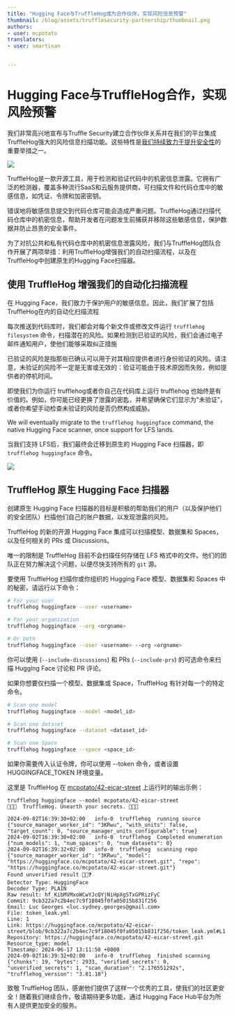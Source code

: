 ```yaml
---
title: "Hugging Face与TruffleHog成为合作伙伴，实现风险信息预警"
thumbnail: /blog/assets/trufflesecurity-partnership/thumbnail.png
authors:
- user: mcpotato
translators:
- user: smartisan


---
```


# Hugging Face与TruffleHog合作，实现风险预警

我们非常高兴地宣布与Truffle Security建立合作伙伴关系并在我们的平台集成TruffleHog强大的风险信息扫描功能。这些特性是[我们持续致力于提升安全性](https://huggingface.co/blog/2024-security-features)的重要举措之一。

<img class="block" src="https://huggingface.co/datasets/huggingface/documentation-images/resolve/main/blog/trufflesecurity-partnership/truffle_security_landing_page.png"/>

TruffleHog是一款开源工具，用于检测和验证代码中的机密信息泄露。它拥有广泛的检测器，覆盖多种流行SaaS和云服务提供商，可扫描文件和代码仓库中的敏感信息，如凭证、令牌和加密密钥。

错误地将敏感信息提交到代码仓库可能会造成严重问题。TruffleHog通过扫描代码仓库中的机密信息，帮助开发者在问题发生前捕获并移除这些敏感信息，保护数据并防止昂贵的安全事件。

为了对抗公共和私有代码仓库中的机密信息泄露风险，我们与TruffleHog团队合作开展了两项举措：利用TruffleHog增强我们的自动扫描流程，以及在TruffleHog中创建原生的Hugging Face扫描器。

## 使用 TruffleHog 增强我们的自动化扫描流程

在 Hugging Face，我们致力于保护用户的敏感信息。因此，我们扩展了包括 TruffleHog在内的自动化扫描流程

每次推送到代码库时，我们都会对每个新文件或修改文件运行 `trufflehog filesystem` 命令，扫描潜在的风险。如果检测到已验证的风险，我们会通过电子邮件通知用户，使他们能够采取纠正措施

已验证的风险是指那些已确认可以用于对其相应提供者进行身份验证的风险。请注意，未验证的风险不一定是无害或无效的：验证可能由于技术原因而失败，例如提供者的停机时间。

即使我们为你运行 trufflehog或者你自己在代码库上运行 trufflehog 也始终是有价值的。例如，你可能已经更换了泄露的密匙，并希望确保它们显示为“未验证”，或者你希望手动检查未验证的风险是否仍然构成威胁。

We will eventually migrate to the `trufflehog huggingface` command, the native Hugging Face scanner, once support for LFS lands.

当我们支持 LFS后，我们最终会迁移到原生的 Hugging Face 扫描器，即 `trufflehog huggingface` 命令。

<img class="block" src="https://huggingface.co/datasets/huggingface/documentation-images/resolve/main/hub/token-leak-email-example.png"/>

## TruffleHog 原生 Hugging Face 扫描器

创建原生 Hugging Face 扫描器的目标是积极的帮助我们的用户（以及保护他们的安全团队）扫描他们自己的账户数据，以发现泄露的风险。

TruffleHog 的新的开源 Hugging Face 集成可以扫描模型、数据集和 Spaces，以及任何相关的 PRs 或 Discussions。

唯一的限制是 TruffleHog 目前不会扫描任何存储在 LFS 格式中的文件。他们的团队正在努力解决这个问题，以便尽快支持所有的 `git` 源。

要使用 TruffleHog 扫描你或你组织的 Hugging Face 模型、数据集和 Spaces 中的秘密，请运行以下命令：

```sh
# For your user
trufflehog huggingface --user <username>

# For your organization
trufflehog huggingface --org <orgname>

# Or both
trufflehog huggingface --user <username> --org <orgname>
```

你可以使用 (`--include-discussions`) 和 PRs (`--include-prs`) 的可选命令来扫描 Hugging Face 讨论和 PR 评论。

如果你想要仅扫描一个模型、数据集或 Space，TruffleHog 有针对每一个的特定命令。

```sh
# Scan one model
trufflehog huggingface --model <model_id>

# Scan one dataset
trufflehog huggingface --dataset <dataset_id>

# Scan one Space
trufflehog huggingface --space <space_id>
```

如果你需要传入认证令牌，你可以使用 --token 命令，或者设置 HUGGINGFACE_TOKEN 环境变量。

这里是 TruffleHog 在 [mcpotato/42-eicar-street](https://huggingface.co/mcpotato/42-eicar-street) 上运行时的输出示例：

```
trufflehog huggingface --model mcpotato/42-eicar-street
🐷🔑🐷  TruffleHog. Unearth your secrets. 🐷🔑🐷

2024-09-02T16:39:30+02:00	info-0	trufflehog	running source	{"source_manager_worker_id": "3KRwu", "with_units": false, "target_count": 0, "source_manager_units_configurable": true}
2024-09-02T16:39:30+02:00	info-0	trufflehog	Completed enumeration	{"num_models": 1, "num_spaces": 0, "num_datasets": 0}
2024-09-02T16:39:32+02:00	info-0	trufflehog	scanning repo	{"source_manager_worker_id": "3KRwu", "model": "https://huggingface.co/mcpotato/42-eicar-street.git", "repo": "https://huggingface.co/mcpotato/42-eicar-street.git"}
Found unverified result 🐷🔑❓
Detector Type: HuggingFace
Decoder Type: PLAIN
Raw result: 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
Commit: 9cb322a7c2b4ec7c9f18045f0fa05015b831f256
Email: Luc Georges <luc.sydney.georges@gmail.com>
File: token_leak.yml
Line: 1
Link: https://huggingface.co/mcpotato/42-eicar-street/blob/9cb322a7c2b4ec7c9f18045f0fa05015b831f256/token_leak.yml#L1
Repository: https://huggingface.co/mcpotato/42-eicar-street.git
Resource_type: model
Timestamp: 2024-06-17 13:11:50 +0000
2024-09-02T16:39:32+02:00	info-0	trufflehog	finished scanning	{"chunks": 19, "bytes": 2933, "verified_secrets": 0, "unverified_secrets": 1, "scan_duration": "2.176551292s", "trufflehog_version": "3.81.10"}
```



致敬 TruffleHog 团队，感谢他们提供了这样一个优秀的工具，使我们的社区更安全！随着我们继续合作，敬请期待更多功能，通过 Hugging Face Hub平台为所有人提供更加安全的服务。
